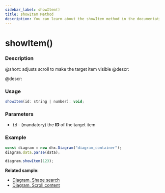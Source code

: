 ```yaml
---
sidebar_label: showItem()
title: showItem Method
description: You can learn about the showItem method in the documentation of the DHTMLX JavaScript Diagram library. Browse developer guides and API reference, try out code examples and live demos, and download a free 30-day evaluation version of DHTMLX Diagram.
---
```


# showItem()

### Description

@short: adjusts scroll to make the target item visible
@descr: 

@descr:

### Usage

~~~jsx
showItem(id: string | number): void;
~~~

### Parameters

- `id` - (mandatory) the **ID** of the target item

### Example

~~~jsx {4}
const diagram = new dhx.Diagram("diagram_container");
diagram.data.parse(data);

diagram.showItem(123);
~~~

**Related sample**:
- [Diagram. Shape search](https://snippet.dhtmlx.com/d7kvzq4r)
- [Diagram. Scroll content](https://snippet.dhtmlx.com/f970hbym)
